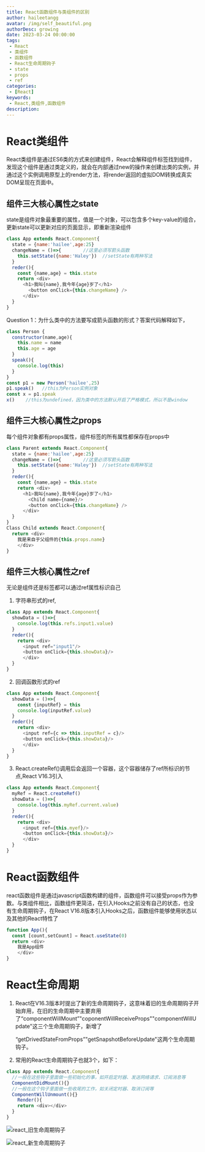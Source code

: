 ```yaml
---
title: React函数组件与类组件的区别
author: haileetangg
avatar: /img/self_beautiful.png
authorDesc: growing
date: 2023-03-24 00:00:00
tags: 
 - React
 - 类组件
 - 函数组件
 - React生命周期钩子
 - state
 - props
 - ref
categories:
 - [React]
keywords:
 - React,类组件,函数组件
description:
---
```


# React类组件

React类组件是通过ES6类的方式来创建组件，React会解释组件标签找到组件，发现这个组件是通过类定义的，就会在内部通过new的操作来创建出类的实例，并通过这个实例调用原型上的render方法，将render返回的虚拟DOM转换成真实DOM呈现在页面中。

## 组件三大核心属性之state

state是组件对象最重要的属性，值是一个对象，可以包含多个key-value的组合，更新state可以更新对应的页面显示，即重新渲染组件

```javascript
class App extends React.Component{
  state = {name:'hailee',age:25} 
  changeName = ()=>{		//这里必须写箭头函数
    this.setState({name:'Haley'})  //setState有两种写法
  }
  reder(){
    const {name,age} = this.state
    return <div>
      <h1>我叫{name},我今年{age}岁了</h1>
    	<button onClick={this.changeName} />
      </div>
  }
}
```

Question 1：为什么类中的方法要写成箭头函数的形式？答案代码解释如下，

```javascript
class Person {
  constructor(name,age){
    this.name = name
    this.age = age
  }
  speak(){
    console.log(this)
  }
}
const p1 = new Person('hailee',25)
p1.speak()   //this为Person实例对象
const x = p1.speak
x()    //this为undefined，因为类中的方法默认开启了严格模式，所以不是window
```

## 组件三大核心属性之props

每个组件对象都有props属性，组件标签的所有属性都保存在props中

```javascript
class Parent extends React.Component{
  state = {name:'hailee',age:25} 
  changeName = ()=>{		//这里必须写箭头函数
    this.setState({name:'Haley'})  //setState有两种写法
  }
  reder(){
    const {name,age} = this.state
    return <div>
      <h1>我叫{name},我今年{age}岁了</h1>
    	<Child name={name}/>
    	<button onClick={this.changeName} />
      </div>
  }
}
Class Child extends React.Component{
  return <div>
    我是来自于父组件的{this.props.name}
    </div>
}
```

## 组件三大核心属性之ref

无论是组件还是标签都可以通过ref属性标识自己

1. 字符串形式的ref,

```javascript
class App extends React.Component{
  showData = ()=>{
  	console.log(this.refs.input1.value)
  }
  reder(){
    return <div>
      <input ref="input1"/>
      <button onClick={this.showData}/>
      </div>
  }
}
```

2. 回调函数形式的ref

```javascript
class App extends React.Component{
  showData = ()=>{
  	const {inputRef} = this
    console.log(inputRef.value)
  }
  reder(){
    return <div>
      <input ref={c => this.inputRef = c}/>
      <button onClick={this.showData}/>
      </div>
  }
}
```

3. React.createRef()调用后会返回一个容器，这个容器储存了ref所标识的节点,React V16.3引入

```javascript
class App extends React.Component{
  myRef = React.createRef()
  showData = ()=>{
  	console.log(this.myRef.current.value)
  }
  reder(){
    return <div>
      <input ref={this.myef}/>
      <button onClick={this.showData}/>
      </div>
  }
}
```

#  React函数组件

react函数组件是通过javascript函数构建的组件，函数组件可以接受props作为参数。与类组件相比，函数组件更简洁，在引入Hooks之前没有自己的状态，也没有生命周期钩子，在React V16.8版本引入Hooks之后，函数组件能够使用状态以及其他的React特性了

```javascript
function App(){
  const [count,setCount] = React.useState(0)
  return <div>
    我是App组件
    </div>
}
```



# React生命周期

1. React在V16.3版本时提出了新的生命周期钩子，这意味着旧的生命周期钩子开始弃用，在旧的生命周期中主要弃用了“componentWillMount”"coponentWillReceiveProps""componentWillUpdate"这三个生命周期钩子，新增了

   “getDrivedStateFromProps”"getSnapshotBeforeUpdate"这两个生命周期钩子。

2. 常用的React生命周期钩子也就3个，如下：

```javascript
class App extends React.Component{
  //一般在这些钩子里面做一些初始化的事，如开启定时器、发送网络请求、订阅消息等
  ComponentDidMount(){}
  //一般在这个钩子里面做一些收尾的工作，如关闭定时器、取消订阅等
  ComponentWillUnmount(){}
	Render(){
    return <div></div>
  }
}
```

![react_旧生命周期钩子](/Users/yihao/Documents/coding/haileetangg.github.io/source/img/CSS/react_旧生命周期钩子.png)

![react_新生命周期钩子](/Users/yihao/Documents/coding/haileetangg.github.io/source/img/CSS/react_新生命周期钩子.png)

